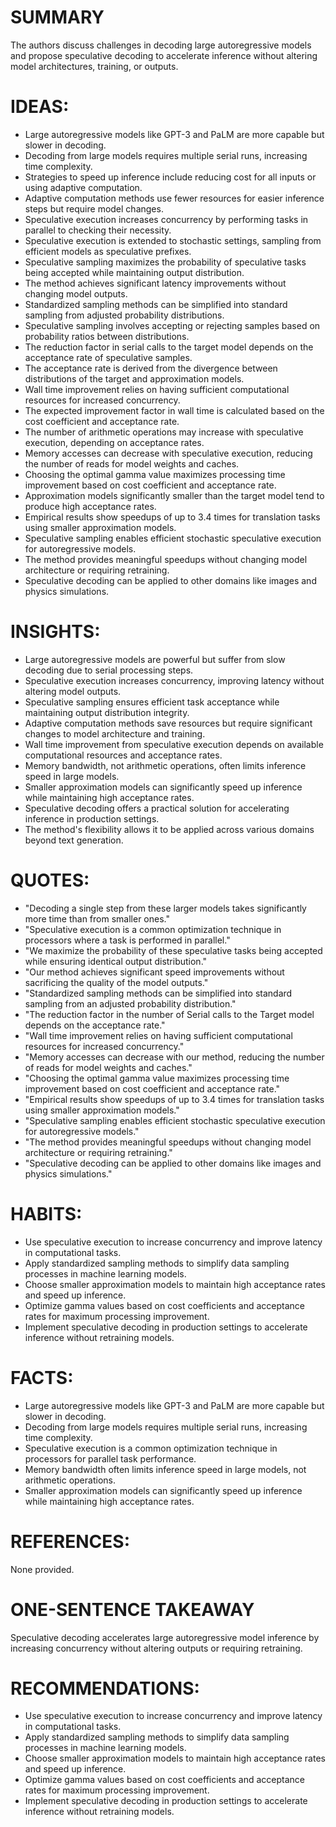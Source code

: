 # SUMMARY
The authors discuss challenges in decoding large autoregressive models and propose speculative decoding to accelerate inference without altering model architectures, training, or outputs.

# IDEAS:
- Large autoregressive models like GPT-3 and PaLM are more capable but slower in decoding.
- Decoding from large models requires multiple serial runs, increasing time complexity.
- Strategies to speed up inference include reducing cost for all inputs or using adaptive computation.
- Adaptive computation methods use fewer resources for easier inference steps but require model changes.
- Speculative execution increases concurrency by performing tasks in parallel to checking their necessity.
- Speculative execution is extended to stochastic settings, sampling from efficient models as speculative prefixes.
- Speculative sampling maximizes the probability of speculative tasks being accepted while maintaining output distribution.
- The method achieves significant latency improvements without changing model outputs.
- Standardized sampling methods can be simplified into standard sampling from adjusted probability distributions.
- Speculative sampling involves accepting or rejecting samples based on probability ratios between distributions.
- The reduction factor in serial calls to the target model depends on the acceptance rate of speculative samples.
- The acceptance rate is derived from the divergence between distributions of the target and approximation models.
- Wall time improvement relies on having sufficient computational resources for increased concurrency.
- The expected improvement factor in wall time is calculated based on the cost coefficient and acceptance rate.
- The number of arithmetic operations may increase with speculative execution, depending on acceptance rates.
- Memory accesses can decrease with speculative execution, reducing the number of reads for model weights and caches.
- Choosing the optimal gamma value maximizes processing time improvement based on cost coefficient and acceptance rate.
- Approximation models significantly smaller than the target model tend to produce high acceptance rates.
- Empirical results show speedups of up to 3.4 times for translation tasks using smaller approximation models.
- Speculative sampling enables efficient stochastic speculative execution for autoregressive models.
- The method provides meaningful speedups without changing model architecture or requiring retraining.
- Speculative decoding can be applied to other domains like images and physics simulations.

# INSIGHTS:
- Large autoregressive models are powerful but suffer from slow decoding due to serial processing steps.
- Speculative execution increases concurrency, improving latency without altering model outputs.
- Speculative sampling ensures efficient task acceptance while maintaining output distribution integrity.
- Adaptive computation methods save resources but require significant changes to model architecture and training.
- Wall time improvement from speculative execution depends on available computational resources and acceptance rates.
- Memory bandwidth, not arithmetic operations, often limits inference speed in large models.
- Smaller approximation models can significantly speed up inference while maintaining high acceptance rates.
- Speculative decoding offers a practical solution for accelerating inference in production settings.
- The method's flexibility allows it to be applied across various domains beyond text generation.

# QUOTES:
- "Decoding a single step from these larger models takes significantly more time than from smaller ones."
- "Speculative execution is a common optimization technique in processors where a task is performed in parallel."
- "We maximize the probability of these speculative tasks being accepted while ensuring identical output distribution."
- "Our method achieves significant speed improvements without sacrificing the quality of the model outputs."
- "Standardized sampling methods can be simplified into standard sampling from an adjusted probability distribution."
- "The reduction factor in the number of Serial calls to the Target model depends on the acceptance rate."
- "Wall time improvement relies on having sufficient computational resources for increased concurrency."
- "Memory accesses can decrease with our method, reducing the number of reads for model weights and caches."
- "Choosing the optimal gamma value maximizes processing time improvement based on cost coefficient and acceptance rate."
- "Empirical results show speedups of up to 3.4 times for translation tasks using smaller approximation models."
- "Speculative sampling enables efficient stochastic speculative execution for autoregressive models."
- "The method provides meaningful speedups without changing model architecture or requiring retraining."
- "Speculative decoding can be applied to other domains like images and physics simulations."

# HABITS:
- Use speculative execution to increase concurrency and improve latency in computational tasks.
- Apply standardized sampling methods to simplify data sampling processes in machine learning models.
- Choose smaller approximation models to maintain high acceptance rates and speed up inference.
- Optimize gamma values based on cost coefficients and acceptance rates for maximum processing improvement.
- Implement speculative decoding in production settings to accelerate inference without retraining models.

# FACTS:
- Large autoregressive models like GPT-3 and PaLM are more capable but slower in decoding.
- Decoding from large models requires multiple serial runs, increasing time complexity.
- Speculative execution is a common optimization technique in processors for parallel task performance.
- Memory bandwidth often limits inference speed in large models, not arithmetic operations.
- Smaller approximation models can significantly speed up inference while maintaining high acceptance rates.

# REFERENCES:
None provided.

# ONE-SENTENCE TAKEAWAY
Speculative decoding accelerates large autoregressive model inference by increasing concurrency without altering outputs or requiring retraining.

# RECOMMENDATIONS:
- Use speculative execution to increase concurrency and improve latency in computational tasks.
- Apply standardized sampling methods to simplify data sampling processes in machine learning models.
- Choose smaller approximation models to maintain high acceptance rates and speed up inference.
- Optimize gamma values based on cost coefficients and acceptance rates for maximum processing improvement.
- Implement speculative decoding in production settings to accelerate inference without retraining models.